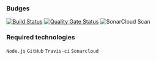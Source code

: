 

### Budges
[![Build Status](https://travis-ci.com/acalvom/test-ci.svg?branch=master)](https://travis-ci.com/acalvom/test-ci)
[![Quality Gate Status](https://sonarcloud.io/api/project_badges/measure?project=acalvom_test-ci&metric=alert_status)](https://sonarcloud.io/dashboard?id=acalvom_test-ci)
![SonarCloud Scan](https://github.com/acalvom/test-ci/workflows/SonarCloud%20Scan/badge.svg)

### Required technologies
`Node.js` `GitHub` `Travis-ci` `Sonarcloud` 
